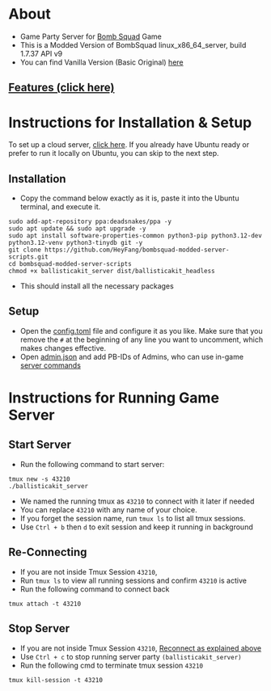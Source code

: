 # About
- Game Party Server for <a href="https://www.froemling.net/apps/bombsquad">Bomb Squad</a> Game
- This is a Modded Version of BombSquad linux_x86_64_server, build 1.7.37 API v9
- You can find Vanilla Version (Basic Original) <a href="https://ballistica.net/downloads">here</a>

## <a href="https://github.com/HeyFang/bombsquad-modded-server-scripts/blob/main/Features.md#Features">Features (click here)</a>

# Instructions for Installation & Setup
To set up a cloud server, <a href="https://github.com/HeyFang/bombsquad-modded-server-scripts/blob/main/CloudSetup.md#Instructions">click here</a>. If you already have Ubuntu ready or prefer to run it locally on Ubuntu, you can skip to the next step.

## Installation
- Copy the command below exactly as it is, paste it into the Ubuntu terminal, and execute it.
```
sudo add-apt-repository ppa:deadsnakes/ppa -y
sudo apt update && sudo apt upgrade -y
sudo apt install software-properties-common python3-pip python3.12-dev python3.12-venv python3-tinydb git -y
git clone https://github.com/HeyFang/bombsquad-modded-server-scripts.git
cd bombsquad-modded-server-scripts
chmod +x ballisticakit_server dist/ballisticakit_headless
```
- This should install all the necessary packages
  
## Setup
- Open the <a href="https://github.com/HeyFang/bombsquad-modded-server-scripts/blob/main/config.toml">config.toml</a> file and configure it as you like. Make sure that you remove the `#` at the beginning of any line you want to uncomment, which makes changes effective.
- Open <a href="https://github.com/HeyFang/bombsquad-modded-server-scripts/blob/main/dist/ba_root/mods/admin.json">admin.json</a> and add PB-IDs of Admins, who can use in-game <a href="https://github.com/HeyFang/bombsquad-modded-server-scripts/blob/main/Features.md#Commands">server commands</a>

# Instructions for Running Game Server
## Start Server
- Run the following command to start server:
```
tmux new -s 43210
./ballisticakit_server
```
- We named the running tmux as `43210` to connect with it later if needed
- You can replace `43210` with any name of your choice.
- If you forget the session name, run `tmux ls` to list all tmux sessions.
- Use `Ctrl + b` then `d` to exit session and keep it running in background

## Re-Connecting
- If you are not inside Tmux Session `43210`,
- Run `tmux ls` to view all running sessions and confirm `43210` is active
- Run the following command to connect back
```
tmux attach -t 43210
```

## Stop Server
- If you are not inside Tmux Session `43210`, <a href="https://github.com/HeyFang/bombsquad-modded-server-scripts/blob/main/README.md#Re-Connecting">Reconnect as explained above</a>
- Use `Ctrl + c` to stop running server party `(ballisticakit_server)`
- Run the following cmd to terminate tmux session `43210`
```
tmux kill-session -t 43210
```
